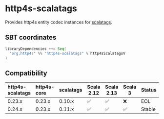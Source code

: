 # http4s-scalatags

Provides http4s entity codec instances for [scalatags][scalatags].

## SBT coordinates

```scala
libraryDependencies ++= Seq(
  "org.http4s" %% "http4s-scalatags" % http4sScalatagsV
)
```

## Compatibility

| http4s-scalatags | http4s-core | scalatags | Scala 2.12 | Scala 2.13 | Scala 3 | Status |
|:-----------------|:------------|:----------|------------|------------|---------|:-------|
| 0.23.x           | 0.23.x      | 0.10.x    | ✅         | ✅         | ❌      | EOL    |
| 0.24.x           | 0.23.x      | 0.11.x    | ✅         | ✅         | ✅      | Stable |

[scalatags]: https://com-lihaoyi.github.io/scalatags/
